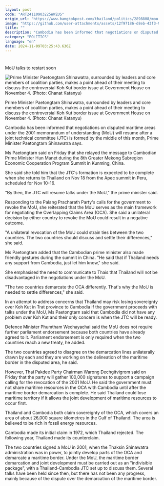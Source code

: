 ```yaml
---
layout: post
code: "ART24110903225WWZUS"
origin_url: "https://www.bangkokpost.com/thailand/politics/2898808/mou-talks-to-restart-soon"
image: "https://github.com/user-attachments/assets/12f97186-d8eb-43f3-93cf-f234233ef420"
title: ""
description: "Cambodia has been informed that negotiations on disputed maritime areas under the 2001 memorandum of understanding (MoU) will resume after a joint technical committee (JTC) is formed by the middle of this month, Prime Minister Paetongtarn Shinawatra says."
category: "POLITICS"
language: "en"
date: 2024-11-09T03:25:43.636Z
---
```


# 

MoU talks to restart soon

![Prime Minister Paetongtarn Shinawatra, surrounded by leaders and core members of coalition parties, makes a  point ahead of their meeting to discuss  the controversial Koh Kut border issue at Government House on November 4. (Photo: Chanat Katanyu)](https://github.com/user-attachments/assets/69d9044e-4f7b-4333-b4ad-2c8705d2468b)

Prime Minister Paetongtarn Shinawatra, surrounded by leaders and core members of coalition parties, makes a point ahead of their meeting to discuss the controversial Koh Kut border issue at Government House on November 4. (Photo: Chanat Katanyu)

Cambodia has been informed that negotiations on disputed maritime areas under the 2001 memorandum of understanding (MoU) will resume after a joint technical committee (JTC) is formed by the middle of this month, Prime Minister Paetongtarn Shinawatra says.

Ms Paetongtarn said on Friday that she relayed the message to Cambodian Prime Minister Hun Manet during the 8th Greater Mekong Subregion Economic Cooperation Program Summit in Kunming, China.

She said she told him that the JTC's formation is expected to be complete when she returns to Thailand on Nov 18 from the Apec summit in Peru, scheduled for Nov 10-16.

"By then, the JTC will resume talks under the MoU," the prime minister said.

Responding to the Palang Pracharath Party's calls for the government to revoke the MoU, she reiterated that the MoU serves as the main framework for negotiating the Overlapping Claims Area (OCA). She said a unilateral decision by either country to revoke the MoU could result in a negative outcome.

"A unilateral revocation of the MoU could strain ties between the two countries. The two countries should discuss and settle their differences," she said.

Ms Paetongtarn added that the Cambodian prime minister also made friendly gestures during the summit in China. "He said that if Thailand needs any support from Cambodia, just let him know," she said.

She emphasised the need to communicate to Thais that Thailand will not be disadvantaged in the negotiations under the MoU.

"The two countries demarcate the OCA differently. That's why the MoU is needed to settle differences," she said.

In an attempt to address concerns that Thailand may risk losing sovereignty over Koh Kut in Trat province to Cambodia if the government proceeds with talks under the MoU, Ms Paetongtarn said that Cambodia did not have any problem over Koh Kut and their only concern is when the JTC will be ready.

Defence Minister Phumtham Wechayachai said the MoU does not require further parliament endorsement because both countries have already agreed to it. Parliament endorsement is only required when the two countries reach a new treaty, he added.

The two countries agreed to disagree on the demarcation lines unilaterally drawn by each and they are working on the delineation of the maritime border in the disputed area, he said.

However, Thai Pakdee Party Chairman Warong Dechgitvigrom said on Friday that the party will gather 100,000 signatures to support a campaign calling for the revocation of the 2001 MoU. He said the government must not share maritime resources in the OCA with Cambodia until after the maritime border demarcation is complete. He said Thailand could lose maritime territory if it allows the joint development of maritime resources to occur first.

Thailand and Cambodia both claim sovereignty of the OCA, which covers an area of about 26,000 square kilometres in the Gulf of Thailand. The area is believed to be rich in fossil energy resources.

Cambodia made its initial claim in 1972, which Thailand rejected. The following year, Thailand made its counterclaim.

The two countries signed a MoU in 2001, when the Thaksin Shinawatra administration was in power, to jointly develop parts of the OCA and demarcate a maritime border. Under the MoU, the maritime border demarcation and joint development must be carried out as an "indivisible package", with a Thailand-Cambodia JTC set up to discuss them. Several talks have been held since then, but there has not been any progress, mainly because of the dispute over the demarcation of the maritime border.